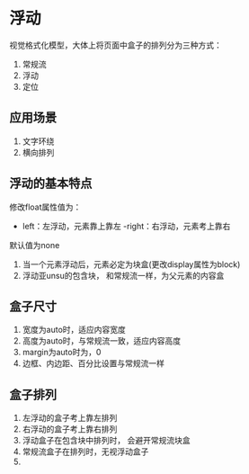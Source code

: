 # 浮动

视觉格式化模型，大体上将页面中盒子的排列分为三种方式：

1. 常规流
2. 浮动
3. 定位

## 应用场景

1. 文字环绕
2. 横向排列

## 浮动的基本特点
修改float属性值为：

- left：左浮动，元素靠上靠左
-right：右浮动，元素考上靠右

默认值为none

1. 当一个元素浮动后，元素必定为块盒(更改display属性为block)
2. 浮动亚unsu的包含块， 和常规流一样，为父元素的内容盒


## 盒子尺寸

1. 宽度为auto时，适应内容宽度
2.  高度为auto时，与常规流一致，适应内容高度
3. margin为auto时为，0
4. 边框、内边距、百分比设置与常规流一样

## 盒子排列

1. 左浮动的盒子考上靠左排列
2. 右浮动的盒子考上靠右排列
3. 浮动盒子在包含块中排列时， 会避开常规流块盒
4. 常规流盒子在排列时，无视浮动盒子
5. 